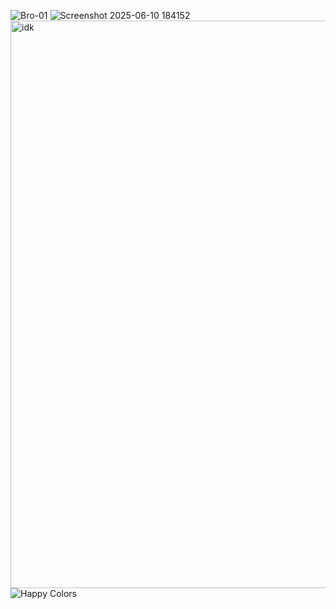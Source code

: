 ![Bro-01](https://github.com/user-attachments/assets/f6818a49-48be-4a66-81ec-387f21c5de58)
![Screenshot 2025-06-10 184152](https://github.com/user-attachments/assets/69558f2b-aaf4-4653-8bed-d3d38954fc94)
<img width="908" alt="idk" src="https://github.com/user-attachments/assets/9439831f-c17f-4271-a3e8-c076554a6b52" />
![Happy Colors](https://github.com/user-attachments/assets/15543758-8bd9-4d49-ba57-35dcdadfa38c)





















